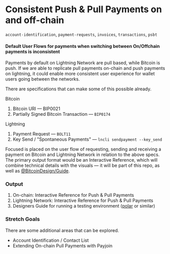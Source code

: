 # Consistent Push & Pull Payments on and off-chain 

`account-identification`, `payment-requests`, `invoices`, `transactions`, `psbt`

#### Default User Flows for payments when switching between On/Offchain payments is inconsistent

Payments by default on Lightning Network are pull based, while Bitcoin is push. If we are able to replicate pull payments on-chain and push payments on lightning, it could enable more consistent user experience for wallet users going between the networks.

There are specifications that can make some of this possible already.

Bitcoin

1. Bitcoin URI — BIP0021
2. Partially Signed Bitcoin Transaction — `BIP0174`

Lightning

1. Payment Request — `BOLT11`
2. Key Send / "Spontaneous Payments" — `lncli sendpayment --key_send`

Focused is placed on the user flow of requesting, sending and receiving a payment on Bitcoin and Lightning Network in relation to the above specs. The primary output format would be an Interactive Reference, which will combine technical details with the visuals — it will be part of this repo, as well as [@BitcoinDesign/Guide](https://github.com/BitcoinDesign/Guide).

### Output

1. On-chain: Interactive Reference for Push & Pull Payments
2. Lightning Network: Interactive Reference for Push & Pull Payments
3. Designers Guide for running a testing environment ([polar](https://www.google.com/url?q=https://lightningpolar.com/&sa=D&ust=1598482989499000&usg=AOvVaw2e0337F-zQBMjQAau70qqz) or similar)

### Stretch Goals

There are some additional areas that can be explored.

- Account Identification / Contact List
- Extending On-chain Pull Payments with Payjoin

